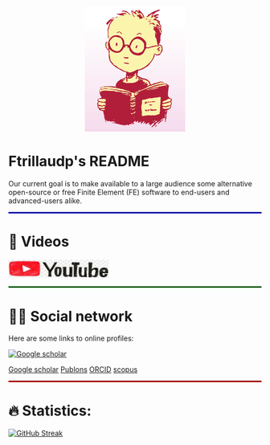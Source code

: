 <!--
- 🔭 currently working on ...
- 🌱 currently learning ...
- 💬 Ask me about ...
- 📫 How to reach me: ...
- ⚡ Fun fact: ...
-->

<div id="header" align="center">
  <img src="./Pictures/geek.png" width="200"/>
</div>

# Ftrillaudp's README

Our current goal is to make available to a large audience some alternative open-source or free Finite Element (FE) software to end-users and advanced-users alike.


<hr style="border:1.5px solid blue">

# 🎥 Videos

<div align="left">
 <a href="https://www.youtube.com/user/IINGENUNAM">
    <img src="./Pictures/youtube.jpeg" width="200">
 </a>
</div>


<hr style="border:1.5px solid green">

# 🧑‍🔬 Social network

Here are some links to online profiles:

<a href="./Pictures/googleScholar.png" rel="Google scholar">![Google scholar](https://scholar.google.com/citations?user=KK0VX34AAAAJ&hl=en)</a>

[Google scholar](https://scholar.google.com/citations?user=KK0VX34AAAAJ&hl=en)
[Publons](https://publons.com/wos-op/researcher/1699475/frederic-trillaud/)
[ORCID](https://orcid.org/0000-0002-6964-5603)
[scopus](https://www.scopus.com/authid/detail.uri?authorId=55912971200)


<hr style="border:1.5px solid red">

# :fire: Statistics:

[![GitHub Streak](http://github-readme-streak-stats.herokuapp.com?user=your-github-username&theme=dark&background=000000)](https://git.io/streak-stats)
